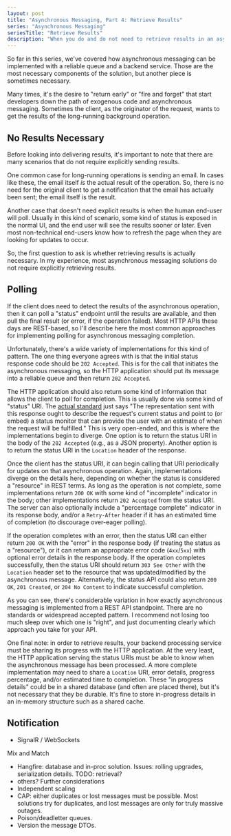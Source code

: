 ```yaml
---
layout: post
title: "Asynchronous Messaging, Part 4: Retrieve Results"
series: "Asynchronous Messaging"
seriesTitle: "Retrieve Results"
description: "When you do and do not need to retrieve results in an asynchronous messaging solution, and methods for doing so."
---
```


So far in this series, we've covered how asynchronous messaging can be implemented with a reliable queue and a backend service. Those are the most necessary components of the solution, but another piece is sometimes necessary.

Many times, it's the desire to "return early" or "fire and forget" that start developers down the path of exogenous code and asynchronous messaging. Sometimes the client, as the originator of the request, wants to get the results of the long-running background operation.

## No Results Necessary

Before looking into delivering results, it's important to note that there are many scenarios that do not require explicitly sending results.

One common case for long-running operations is sending an email. In cases like these, the email itself *is* the actual result of the operation. So, there is no need for the original client to get a notification that the email has actually been sent; the email itself is the result.

Another case that doesn't need explicit results is when the human end-user will poll. Usually in this kind of scenario, some kind of status is exposed in the normal UI, and the end user will see the results sooner or later. Even most non-technical end-users know how to refresh the page when they are looking for updates to occur.

So, the first question to ask is whether retrieving results is actually necessary. In my experience, most asynchronous messaging solutions do not require explicitly retrieving results.

## Polling

If the client does need to detect the results of the asynchronous operation, then it can poll a "status" endpoint until the results are available, and then pull the final result (or error, if the operation failed). Most HTTP APIs these days are REST-based, so I'll describe here the most common approaches for implementing polling for asynchronous messaging completion.

Unfortunately, there's a wide variety of implementations for this kind of pattern. The one thing everyone agrees with is that the initial status response code should be `202 Accepted`. This is for the call that initiates the asynchronous messaging, so the HTTP application should put its message into a reliable queue and then return `202 Accepted`.

The HTTP application should also return some kind of information that allows the client to poll for completion. This is usually done via some kind of "status" URI. The [actual standard](https://tools.ietf.org/html/rfc7231#section-6.3.3) just says "The representation sent with this response ought to describe the request's current status and point to (or embed) a status monitor that can provide the user with an estimate of when the request will be fulfilled." This is very open-ended, and this is where the implementations begin to diverge. One option is to return the status URI in the body of the `202 Accepted` (e.g., as a JSON property). Another option is to return the status URI in the `Location` header of the response.

Once the client has the status URI, it can begin calling that URI periodically for updates on that asynchronous operation. Again, implementations diverge on the details here, depending on whether the status is considered a "resource" in REST terms. As long as the operation is not complete, some implementations return `200 OK` with some kind of "incomplete" indicator in the body; other implementations return `202 Accepted` from the status URI. The server can also optionally include a "percentage complete" indicator in its response body, and/or a `Retry-After` header if it has an estimated time of completion (to discourage over-eager polling).

If the operation completes with an error, then the status URI can either return `200 OK` with the "error" in the response body (if treating the status as a "resource"), or it can return an appropriate error code (`4xx`/`5xx`) with optional error details in the response body. If the operation completes successfully, then the status URI should return `303 See Other` with the `Location` header set to the resource that was updated/modified by the asynchronous message. Alternatively, the status API could also return `200 OK`, `201 Created`, or `204 No Content` to indicate successful completion.

As you can see, there's considerable variation in how exactly asynchronous messaging is implemented from a REST API standpoint. There are no standards or widespread accepted pattern. I recommend not losing too much sleep over which one is "right", and just documenting clearly which approach you take for your API.

One final note: in order to retrieve results, your backend processing service must be sharing its progress with the HTTP application. At the very least, the HTTP application serving the status URIs must be able to know when the asynchronous message has been processed. A more complete implementation may need to share a `Location` URI, error details, progress percentage, and/or estimated time to completion. These "in progress details" could be in a shared database (and often are placed there), but it's not necessary that they be durable. It's fine to store in-progress details in an in-memory structure such as a shared cache.

## Notification

- SignalR / WebSockets


Mix and Match
- Hangfire: database and in-proc solution. Issues: rolling upgrades, serialization details. TODO: retrieval?
- others?
Further considerations
- Independent scaling
- CAP: either duplicates or lost messages must be possible. Most solutions try for duplicates, and lost messages are only for truly massive outages.
- Poison/deadletter queues.
- Version the message DTOs.
